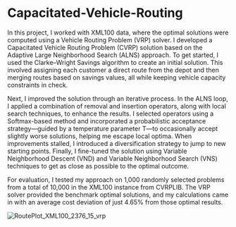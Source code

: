 # Capacitated-Vehicle-Routing

In this project, I worked with XML100 data, where the optimal solutions were computed using a Vehicle Routing Problem (VRP) solver. I developed a Capacitated Vehicle Routing Problem (CVRP) solution based on the Adaptive Large Neighborhood Search (ALNS) approach. To get started, I used the Clarke–Wright Savings algorithm to create an initial solution. This involved assigning each customer a direct route from the depot and then merging routes based on savings values, all while keeping vehicle capacity constraints in check.

Next, I improved the solution through an iterative process. In the ALNS loop, I applied a combination of removal and insertion operators, along with local search techniques, to enhance the results. I selected operators using a Softmax-based method and incorporated a probabilistic acceptance strategy—guided by a temperature parameter T—to occasionally accept slightly worse solutions, helping me escape local optima. When improvements stalled, I introduced a diversification strategy to jump to new starting points. Finally, I fine-tuned the solution using Variable Neighborhood Descent (VND) and Variable Neighborhood Search (VNS) techniques to get as close as possible to the optimal outcome.

For evaluation, I tested my approach on 1,000 randomly selected problems from a total of 10,000 in the XML100 instance from CVRPLIB. The VRP solver provided the benchmark optimal solutions, and my calculations came in with an average cost deviation of just 4.65% from those optimal results.

![RoutePlot_XML100_2376_15_vrp](https://github.com/user-attachments/assets/fbdcabc3-90b4-4df2-911e-e03dae563918)
